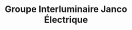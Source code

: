 ---
title: "Groupe Interluminaire Janco Électrique"
url: /drummondville/groupe-interluminaire-janco-electrique/
shop: lamps
---